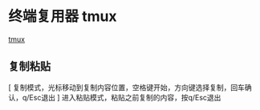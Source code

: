 # 终端复用器 tmux 
[tmux](http://c.biancheng.net/linux/tmux.html)

## 复制粘贴
[ 复制模式，光标移动到复制内容位置，空格键开始，方向键选择复制，回车确认，q/Esc退出
] 进入粘贴模式，粘贴之前复制的内容，按q/Esc退出
